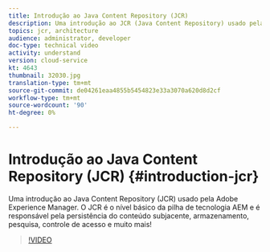 ```yaml
---
title: Introdução ao Java Content Repository (JCR)
description: Uma introdução ao JCR (Java Content Repository) usado pela Adobe Experience Manager. O JCR é o nível básico da pilha de tecnologia AEM e é responsável pela persistência do conteúdo subjacente, armazenamento, pesquisa, controle de acesso e muito mais!
topics: jcr, architecture
audience: administrator, developer
doc-type: technical video
activity: understand
version: cloud-service
kt: 4643
thumbnail: 32030.jpg
translation-type: tm+mt
source-git-commit: de04261eaa4855b5454823e33a3070a620d8d2cf
workflow-type: tm+mt
source-wordcount: '90'
ht-degree: 0%

---
```



# Introdução ao Java Content Repository (JCR) {#introduction-jcr}

Uma introdução ao Java Content Repository (JCR) usado pela Adobe Experience Manager. O JCR é o nível básico da pilha de tecnologia AEM e é responsável pela persistência do conteúdo subjacente, armazenamento, pesquisa, controle de acesso e muito mais!

>[!VIDEO](https://video.tv.adobe.com/v/32030/?quality=12&learn=on)
